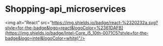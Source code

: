 # Shopping-api_microservices

<img alt=”React” src=”https://img.shields.io/badge/react-%2320232a.svg?style=for-the-badge&logo=react&logoColor=%2361DAFB](https://img.shields.io/badge/Intel-Core_i5_10th-0071C5?style=for-the-badge&logo=intel&logoColor=white)"/>
